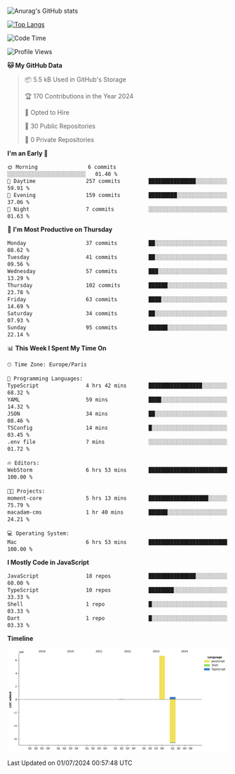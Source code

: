 ![Anurag's GitHub stats](https://github-readme-stats.vercel.app/api?username=sufiane&theme=dark&show_icons=true&count_private=true)


[![Top Langs](https://github-readme-stats.vercel.app/api/top-langs/?username=sufiane&layout=compact)](https://github.com/anuraghazra/github-readme-stats)

<!--START_SECTION:waka-->
![Code Time](http://img.shields.io/badge/Code%20Time-1%2C074%20hrs%2049%20mins-blue)

![Profile Views](http://img.shields.io/badge/Profile%20Views-0-blue)

**🐱 My GitHub Data** 

> 📦 5.5 kB Used in GitHub's Storage 
 > 
> 🏆 170 Contributions in the Year 2024
 > 
> 💼 Opted to Hire
 > 
> 📜 30 Public Repositories 
 > 
> 🔑 0 Private Repositories 
 > 
**I'm an Early 🐤** 

```text
🌞 Morning                6 commits           ░░░░░░░░░░░░░░░░░░░░░░░░░   01.40 % 
🌆 Daytime                257 commits         ███████████████░░░░░░░░░░   59.91 % 
🌃 Evening                159 commits         █████████░░░░░░░░░░░░░░░░   37.06 % 
🌙 Night                  7 commits           ░░░░░░░░░░░░░░░░░░░░░░░░░   01.63 % 
```
📅 **I'm Most Productive on Thursday** 

```text
Monday                   37 commits          ██░░░░░░░░░░░░░░░░░░░░░░░   08.62 % 
Tuesday                  41 commits          ██░░░░░░░░░░░░░░░░░░░░░░░   09.56 % 
Wednesday                57 commits          ███░░░░░░░░░░░░░░░░░░░░░░   13.29 % 
Thursday                 102 commits         ██████░░░░░░░░░░░░░░░░░░░   23.78 % 
Friday                   63 commits          ████░░░░░░░░░░░░░░░░░░░░░   14.69 % 
Saturday                 34 commits          ██░░░░░░░░░░░░░░░░░░░░░░░   07.93 % 
Sunday                   95 commits          ██████░░░░░░░░░░░░░░░░░░░   22.14 % 
```


📊 **This Week I Spent My Time On** 

```text
🕑︎ Time Zone: Europe/Paris

💬 Programming Languages: 
TypeScript               4 hrs 42 mins       █████████████████░░░░░░░░   68.32 % 
YAML                     59 mins             ████░░░░░░░░░░░░░░░░░░░░░   14.32 % 
JSON                     34 mins             ██░░░░░░░░░░░░░░░░░░░░░░░   08.46 % 
TSConfig                 14 mins             █░░░░░░░░░░░░░░░░░░░░░░░░   03.45 % 
.env file                7 mins              ░░░░░░░░░░░░░░░░░░░░░░░░░   01.72 % 

🔥 Editors: 
WebStorm                 6 hrs 53 mins       █████████████████████████   100.00 % 

🐱‍💻 Projects: 
moment-core              5 hrs 13 mins       ███████████████████░░░░░░   75.79 % 
macadam-cms              1 hr 40 mins        ██████░░░░░░░░░░░░░░░░░░░   24.21 % 

💻 Operating System: 
Mac                      6 hrs 53 mins       █████████████████████████   100.00 % 
```

**I Mostly Code in JavaScript** 

```text
JavaScript               18 repos            ███████████████░░░░░░░░░░   60.00 % 
TypeScript               10 repos            ████████░░░░░░░░░░░░░░░░░   33.33 % 
Shell                    1 repo              █░░░░░░░░░░░░░░░░░░░░░░░░   03.33 % 
Dart                     1 repo              █░░░░░░░░░░░░░░░░░░░░░░░░   03.33 % 
```



**Timeline**

![Lines of Code chart](https://raw.githubusercontent.com/Sufiane/Sufiane/main/assets/bar_graph.png)


 Last Updated on 01/07/2024 00:57:48 UTC
<!--END_SECTION:waka-->


<!--
**Sufiane/sufiane** is a ✨ _special_ ✨ repository because its `README.md` (this file) appears on your GitHub profile.

Here are some ideas to get you started:

- 🔭 I’m currently working on ...
- 🌱 I’m currently learning ...
- 👯 I’m looking to collaborate on ...
- 🤔 I’m looking for help with ...
- 💬 Ask me about ...
- 📫 How to reach me: ...
- 😄 Pronouns: ...
- ⚡ Fun fact: ...
-->
